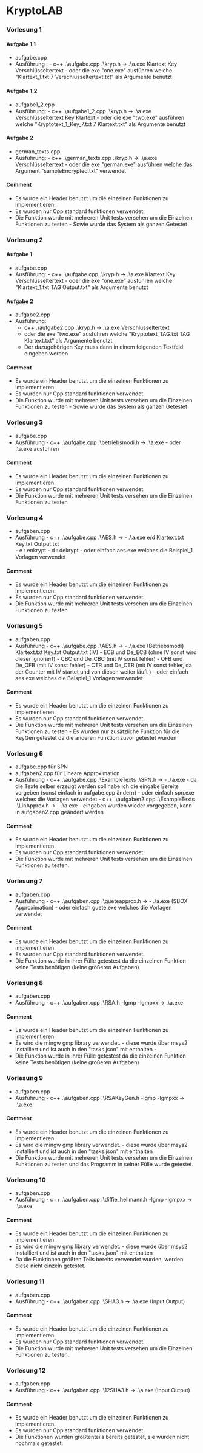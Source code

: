 # KryptoLAB

### Vorlesung 1 

#### Aufgabe 1.1 
- aufgabe.cpp 
- Ausführung : 
      - c++ .\aufgabe.cpp .\kryp.h  -> .\a.exe Klartext Key Verschlüsseltertext
      - oder die exe "one.exe" ausführen welche "Klartext_1.txt 7 Verschlüsseltertext.txt" als Argumente benutzt

#### Aufgabe 1.2 
- aufgabe1_2.cpp
- Ausführung: 
      - c++ .\aufgabe1_2.cpp .\kryp.h  -> .\a.exe Verschlüsseltertext Key Klartext 
      - oder die exe "two.exe" ausführen welche "Kryptotext_1_Key_7.txt 7 Klartext.txt" als Argumente benutzt

#### Aufgabe 2
- german_texts.cpp
- Ausführung: 
      - c++ .\german_texts.cpp .\kryp.h  -> .\a.exe Verschlüsseltertext
      - oder die exe "german.exe" ausführen welche das Argument "sampleEncrypted.txt" verwendet 

#### Comment
- Es wurde ein Header benutzt um die einzelnen Funktionen zu implementieren. 
- Es wurden nur Cpp standard funktionen verwendet. 
- Die Funktion wurde mit mehreren Unit tests versehen um die Einzelnen Funktionen zu testen
      - Sowie wurde das System als ganzen Getestet 

### Vorlesung 2

#### Aufgabe 1 
- aufgabe.cpp
- Ausführung: 
      - c++ .\aufgabe.cpp .\kryp.h  -> .\a.exe Klartext Key Verschlüsseltertext
      - oder die exe "one.exe" ausführen welche "Klartext_1.txt TAG Output.txt" als Argumente benutzt

#### Aufgabe 2
- aufgabe2.cpp
-  Ausführung: 
      - c++ .\aufgabe2.cpp .\kryp.h  -> .\a.exe Verschlüsseltertext
      - oder die exe "two.exe" ausführen welche "Kryptotext_TAG.txt TAG Klartext.txt" als Argumente benutzt
      - Der dazugehörigen Key muss dann in einem folgenden Textfeld eingeben werden 

#### Comment
- Es wurde ein Header benutzt um die einzelnen Funktionen zu implementieren. 
- Es wurden nur Cpp standard funktionen verwendet. 
- Die Funktion wurde mit mehreren Unit tests versehen um die Einzelnen Funktionen zu testen
      - Sowie wurde das System als ganzen Getestet 

### Vorlesung 3
- aufgabe.cpp
- Ausführung
      - c++ .\aufgabe.cpp .\betriebsmodi.h -> .\a.exe
      - oder .\a.exe ausführen 

#### Comment 
- Es wurde ein Header benutzt um die einzelnen Funktionen zu implementieren. 
- Es wurden nur Cpp standard funktionen verwendet. 
- Die Funktion wurde mit mehreren Unit tests versehen um die Einzelnen Funktionen zu testen

### Vorlesung 4
- aufgaben.cpp 
- Ausführung 
      - c++ .\aufgabe.cpp .\AES.h -> 
            - .\a.exe e/d Klartext.txt Key.txt Output.txt  
                  - e : enkrypt
                  - d : dekrypt
            - oder einfach aes.exe welches die Beispiel_1 Vorlagen verwendet 
#### Comment 
- Es wurde ein Header benutzt um die einzelnen Funktionen zu implementieren. 
- Es wurden nur Cpp standard funktionen verwendet. 
- Die Funktion wurde mit mehreren Unit tests versehen um die Einzelnen Funktionen zu testen

### Vorlesung 5
- aufgaben.cpp
- Ausführung
      - c++ .\aufgabe.cpp .\AES.h -> 
            - .\a.exe (Betriebsmodi) Klartext.txt Key.txt Output.txt (IV)
                  - ECB und De_ECB (ohne IV sonst wird dieser ignoriert)
                  - CBC und De_CBC (mit IV sonst fehler)
                  - OFB und De_OFB (mit IV sonst fehler)
                  - CTR und De_CTR (mit IV sonst fehler,  da der Counter mit IV startet und von diesen weiter läuft )
            - oder einfach aes.exe welches die Beispiel_1 Vorlagen verwendet 
#### Comment 
- Es wurde ein Header benutzt um die einzelnen Funktionen zu implementieren. 
- Es wurden nur Cpp standard funktionen verwendet. 
- Die Funktion wurde mit mehreren Unit tests versehen um die Einzelnen Funktionen zu testen
      - Es wurden nur zusätzliche Funktion für die KeyGen getestet da die anderen Funktion zuvor getestet wurden

### Vorlesung 6
- aufgabe.cpp für SPN
- aufgaben2.cpp für Lineare Approximation
- Ausführung
      - c++ .\aufgabe.cpp .\ExampleTexts .\SPN.h -> 
            - .\a.exe 
                  - da die Texte selber erzeugt werden soll habe ich die eingabe Bereits vorgeben (sonst einfach in aufgabe.cpp ändern)
            - oder einfach spn.exe welches die Vorlagen verwendet 
      - c++ .\aufgaben2.cpp .\ExampleTexts .\LinApprox.h ->
            - .\a.exe 
                  - eingaben wurden wieder vorgegeben, kann in aufgaben2.cpp geändert werden
#### Comment 
- Es wurde ein Header benutzt um die einzelnen Funktionen zu implementieren. 
- Es wurden nur Cpp standard funktionen verwendet. 
- Die Funktion wurde mit mehreren Unit tests versehen um die Einzelnen Funktionen zu testen.

### Vorlesung 7
- aufgaben.cpp 
- Ausführung
      - c++ .\aufgaben.cpp .\gueteapprox.h -> 
            - .\a.exe (SBOX Approximation)
            - oder einfach guete.exe welches die Vorlagen verwendet 
#### Comment 
- Es wurde ein Header benutzt um die einzelnen Funktionen zu implementieren. 
- Es wurden nur Cpp standard funktionen verwendet. 
- Die Funktion wurde in ihrer Fülle getestest da die einzelnen Funktion keine Tests benötigen (keine größeren Aufgaben)

### Vorlesung 8
- aufgaben.cpp 
- Ausführung
      - c++ .\aufgaben.cpp .\RSA.h -lgmp -lgmpxx -> .\a.exe
#### Comment 
- Es wurde ein Header benutzt um die einzelnen Funktionen zu implementieren. 
- Es wird die mingw gmp library verwendet.
      - diese wurde über msys2 installiert und ist auch in den "tasks.json" mit enthalten
      - 
- Die Funktion wurde in ihrer Fülle getestest da die einzelnen Funktion keine Tests benötigen (keine größeren Aufgaben)

### Vorlesung 9
- aufgaben.cpp 
- Ausführung
      - c++ .\aufgaben.cpp .\RSAKeyGen.h -lgmp -lgmpxx -> .\a.exe
#### Comment 
- Es wurde ein Header benutzt um die einzelnen Funktionen zu implementieren. 
- Es wird die mingw gmp library verwendet.
      - diese wurde über msys2 installiert und ist auch in den "tasks.json" mit enthalten
- Die Funktion wurde mit mehreren Unit tests versehen um die Einzelnen Funktionen zu testen und das Programm in seiner Fülle wurde getestet.

### Vorlesung 10
- aufgaben.cpp 
- Ausführung
      - c++ .\aufgaben.cpp .\diffie_hellmann.h -lgmp -lgmpxx -> .\a.exe
#### Comment 
- Es wurde ein Header benutzt um die einzelnen Funktionen zu implementieren. 
- Es wird die mingw gmp library verwendet.
      - diese wurde über msys2 installiert und ist auch in den "tasks.json" mit enthalten
- Da die Funktionen größten Teils bereits verwendet wurden, werden diese nicht einzeln getestet.

### Vorlesung 11
- aufgaben.cpp 
- Ausführung
      - c++ .\aufgaben.cpp .\SHA3.h -> .\a.exe (Input Output)
#### Comment 
- Es wurde ein Header benutzt um die einzelnen Funktionen zu implementieren. 
- Es wurden nur Cpp standard funktionen verwendet.
- Die Funktion wurde mit mehreren Unit tests versehen um die Einzelnen Funktionen zu testen.

### Vorlesung 12
- aufgaben.cpp 
- Ausführung
      - c++ .\aufgaben.cpp .\12SHA3.h -> .\a.exe (Input Output)
#### Comment 
- Es wurde ein Header benutzt um die einzelnen Funktionen zu implementieren. 
- Es wurden nur Cpp standard funktionen verwendet.
- Die Funktionen wurden größtenteils bereits getestet, sie wurden nicht nochmals getestet. 
